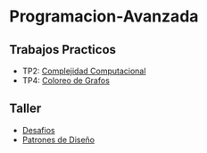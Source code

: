 # Programacion-Avanzada

## Trabajos Practicos
  - TP2: [Complejidad Computacional](https://github.com/FedeARomero/Programacion-Avanzada/tree/master/Trabajos%20Practicos/TP2)
  - TP4: [Coloreo de Grafos](https://github.com/FedeARomero/Programacion-Avanzada/tree/master/Trabajos%20Practicos/TP4)
## Taller
  - [Desafios](https://github.com/FedeARomero/Programacion-Avanzada/tree/master/Taller/Desafios)
  - [Patrones de Diseño](https://github.com/FedeARomero/Programacion-Avanzada/tree/master/Taller/Patrones%20de%20Dise%C3%B1o)
